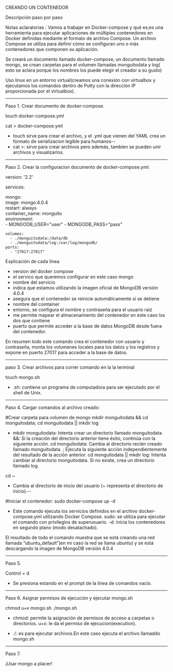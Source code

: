 CREANDO UN CONTENEDOR

Descripción paso por paso

Notas aclaratorias :
Vamos a trabajar en Docker-compose y qué es;es una herramienta para ejecutar aplicaciones de múltiples contenedores en Docker definidas mediante el formato de archivo Compose. Un archivo Compose se utiliza para definir cómo se configuran uno o más contenedores que componen su aplicación.

Se creará un documento llamado docker-compose, un documento llamado mongo, se crean carpetas para el volumen llamadas monguitodata y log( esto se aclara porque los nombres los puede elegir el creador a su gusto)

Uso linux en un entorno virtual(creamos una conexión con virtualbox y ejecutamos los comandos dentro de Putty con la dirección IP proporcionada por el virtualbox).

------------------------------------------------------------------------------------------------------------------------------------------
Paso 1. Crear documento de docker-compose.

touch docker-compose.yml

cat > docker-compose.yml 

- touch sirve para crear el archivo, y el .yml que vienen del YAML crea un formato de serializacion legible para humanos--
- cat >: sirve para crear archivos pero además, tambien se pueden unir archivos y visualizarlos.
  
-----------------------------------------------------------------------------------------------------------------------------------------
Paso 2. Crear la configuracion documento de docker-compose.yml:

version: '2.2'      

services:     

  mongo:      
    image: mongo:4.0.4      
    restart: always      
    container_name: monguito      
    environment:     
      - MONGODB_USER="user"
      - MONGODB_PASS="pass"	
      
    volumes:      
      - ./monguitodata:/data/db
      - ./monguitodata/log:/var/log/mongodb/
    ports:
      - "27017:27017"     
      
   Explicación de cada línea   
- version del docker compose
- el servico que queremos configurar en este caso mongo
- nombre del servicio
- indica que estamos utilizando la imagen oficial de MongoDB versión 4.0.4
- asegura que el contenedor se reinicie automáticamente si se detiene
- nombre del cointainer
- entorno, se configura el nombre y contraseña para el usuario raiz
- me permite mapear el almacenamiento del contenedor en este caso los dos que contiene
- puerto que permite acceder a la base de datos MongoDB desde fuera del contenedor.
  
En resumen todo este comando crea el contenedor con usuario y contraseña, monta los volumenes locales para los datos y los registros y expone en puerto 27017 para acceder a la base de datos.

----------------------------------------------------------------------------------------------------------------------
paso 3. Crear archivos para correr comando en la la terminal

touch mongo.sh 

- .sh: contiene un programa de computadora para ser ejecutado por el shell de Unix.

----------------------------------------------------------------------------------------------------------------------
Paso 4. Cargar comandos al archivo creado:

#Crear carpeta para volumen de mongo
mkdir monguitodata && cd monguitodata; cd monguitodata || mkdir log

- mkdir monguitodata: Intenta crear un directorio llamado monguitodata.
  &&: Si la creación del directorio anterior tiene éxito, continúa con la siguiente acción.
  cd monguitodata: Cambia al directorio recién creado llamado monguitodata.
  ;  Ejecuta la siguiente acción independientemente del resultado de la acción anterior.
  cd monguitodata || mkdir log: Intenta cambiar al directorio monguitodata. Si no existe, crea un directorio llamado log.

cd ~

- Cambia al directorio de inicio del usuario (~ representa el directorio de inicio).--

#Iniciar el contenedor:
sudo docker-compose up -d

- Este comando ejecuta los servicios definidos en el archivo docker-compose.yml utilizando Docker Compose.
  sudo: se utiliza para ejecutar el comando con privilegios de superusuario.
  -d: inicia los contenedores en segundo plano (modo desatachado).

El resultado de todo el comando muestra que se está creando una red llamada “ubuntu_default”(en mi caso la red se llama ubuntu) y se está descargando la imagen de MongoDB versión 4.0.4

---------------------------------------------------------------------------------------------------------------------------------------
Paso 5.

Control + d

- Se presiona estando en el prompt de la línea de comandos vacío.

--------------------------------------------------------------------------------------------------------------------------------------
Paso 6. Asignar permisos de ejecución y ejecutar mongo.sh

chmod u+x mongo.sh
./mongo.sh

- chmod: permite la asignación de permisos de acceso a carpetas o directorios​.
u+x: le da el permiso de ejecucion(execution).

- ./: es para ejecutar archivos.En este caso ejecuta el archivo llamaddo mongo.sh
_______
Paso 7. 

¡Usar mongo a placer!
